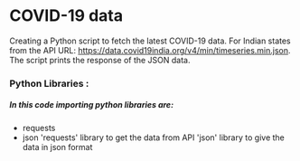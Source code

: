#  COVID-19 data
 Creating a Python script to fetch the latest COVID-19 data.
 For Indian states from the API URL: https://data.covid19india.org/v4/min/timeseries.min.json.
 The script prints the response of the JSON data.
 ### Python Libraries :
 ##### In this code importing python libraries are:
 - requests
 - json
 'requests' library to get the data from API
 'json' library to give the data in json format 

